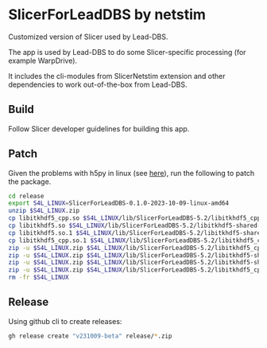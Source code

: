 SlicerForLeadDBS by netstim
================================

Customized version of Slicer used by Lead-DBS.

The app is used by Lead-DBS to do some Slicer-specific processing (for example WarpDrive).

It includes the cli-modules from SlicerNetstim extension and other dependencies to work out-of-the-box from Lead-DBS.

## Build

Follow Slicer developer guidelines for building this app.

## Patch

Given the problems with h5py in linux (see [here](https://discourse.slicer.org/t/slicer-crashes-when-creating-h5-file/19733)), run the following to patch the package.

```bash
cd release
export S4L_LINUX=SlicerForLeadDBS-0.1.0-2023-10-09-linux-amd64
unzip $S4L_LINUX.zip
cp libitkhdf5_cpp.so $S4L_LINUX/lib/SlicerForLeadDBS-5.2/libitkhdf5_cpp-shared-5.3.so
cp libitkhdf5.so $S4L_LINUX/lib/SlicerForLeadDBS-5.2/libitkhdf5-shared-5.3.so
cp libitkhdf5.so.1 $S4L_LINUX/lib/SlicerForLeadDBS-5.2/libitkhdf5-shared-5.3.so.1
cp libitkhdf5_cpp.so.1 $S4L_LINUX/lib/SlicerForLeadDBS-5.2/libitkhdf5_cpp-shared-5.3.so.1
zip -u $S4L_LINUX.zip $S4L_LINUX/lib/SlicerForLeadDBS-5.2/libitkhdf5_cpp-shared-5.3.so
zip -u $S4L_LINUX.zip $S4L_LINUX/lib/SlicerForLeadDBS-5.2/libitkhdf5-shared-5.3.so
zip -u $S4L_LINUX.zip $S4L_LINUX/lib/SlicerForLeadDBS-5.2/libitkhdf5-shared-5.3.so.1
zip -u $S4L_LINUX.zip $S4L_LINUX/lib/SlicerForLeadDBS-5.2/libitkhdf5_cpp-shared-5.3.so.1
rm -fr $S4L_LINUX
```

## Release

Using github cli to create releases:

```bash
gh release create "v231009-beta" release/*.zip
```